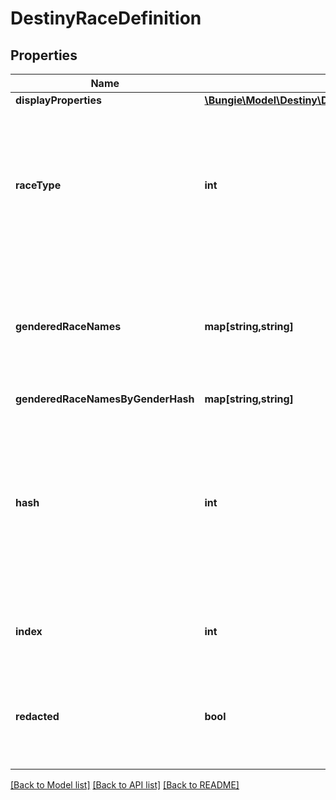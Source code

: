 # DestinyRaceDefinition

## Properties
Name | Type | Description | Notes
------------ | ------------- | ------------- | -------------
**displayProperties** | [**\Bungie\Model\Destiny\Definitions\Common\DestinyDisplayPropertiesDefinition**](DestinyDisplayPropertiesDefinition.md) |  | [optional] 
**raceType** | **int** | An enumeration defining the existing, known Races/Species for player characters. This value will be the enum value matching this definition. | [optional] 
**genderedRaceNames** | **map[string,string]** | A localized string referring to the singular form of the Race&#39;s name when referred to in gendered form. Keyed by the DestinyGender. | [optional] 
**genderedRaceNamesByGenderHash** | **map[string,string]** |  | [optional] 
**hash** | **int** | The unique identifier for this entity. Guaranteed to be unique for the type of entity, but not globally.  When entities refer to each other in Destiny content, it is this hash that they are referring to. | [optional] 
**index** | **int** | The index of the entity as it was found in the investment tables. | [optional] 
**redacted** | **bool** | If this is true, then there is an entity with this identifier/type combination, but BNet is not yet allowed to show it. Sorry! | [optional] 

[[Back to Model list]](../README.md#documentation-for-models) [[Back to API list]](../README.md#documentation-for-api-endpoints) [[Back to README]](../README.md)


